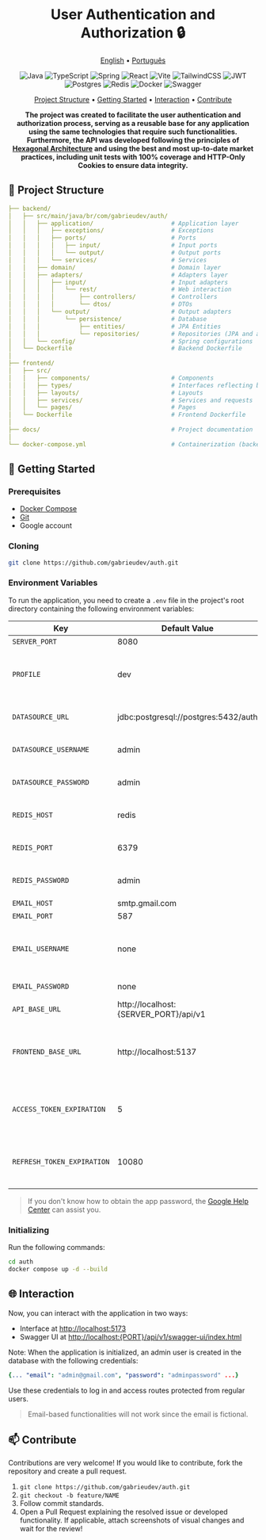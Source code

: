 <h1 align="center" style="font-weight: bold;">User Authentication and Authorization 🔒</h1>

<p align="center">
  <a href="#inicio">English</a> •
  <a href="README.pt-br.md">Português</a>
</p>

<p align="center">
  <img src="https://img.shields.io/badge/java-%23ED8B00.svg?style=for-the-badge&logo=openjdk&logoColor=white" alt="Java">
  <img src="https://img.shields.io/badge/typescript-%23007ACC.svg?style=for-the-badge&logo=typescript&logoColor=white" alt="TypeScript">
  <img src="https://img.shields.io/badge/spring-%236DB33F.svg?style=for-the-badge&logo=spring&logoColor=white" alt="Spring">
  <img src="https://img.shields.io/badge/react-%2320232a.svg?style=for-the-badge&logo=react&logoColor=%2361DAFB" alt="React">
  <img src="https://img.shields.io/badge/vite-%23646CFF.svg?style=for-the-badge&logo=vite&logoColor=white" alt="Vite">
  <img src="https://img.shields.io/badge/tailwindcss-%2338B2AC.svg?style=for-the-badge&logo=tailwind-css&logoColor=white" alt="TailwindCSS">
  <img src="https://img.shields.io/badge/JWT-black?style=for-the-badge&logo=JSON%20web%20tokens" alt="JWT">
  <img src="https://img.shields.io/badge/postgres-%23316192.svg?style=for-the-badge&logo=postgresql&logoColor=white" alt="Postgres">
  <img src="https://img.shields.io/badge/redis-%23DD0031.svg?style=for-the-badge&logo=redis&logoColor=white" alt="Redis">
  <img src="https://img.shields.io/badge/docker-%230db7ed.svg?style=for-the-badge&logo=docker&logoColor=white" alt="Docker">
  <img src="https://img.shields.io/badge/-Swagger-%23Clojure?style=for-the-badge&logo=swagger&logoColor=white" alt="Swagger">
</p>

<p align="center">
 <a href="#structure">Project Structure</a> •
 <a href="#getting-started">Getting Started</a> •
 <a href="#interaction">Interaction</a> •
 <a href="#contribute">Contribute</a>
</p>

<p align="center">
  <b>The project was created to facilitate the user authentication and authorization process, serving as a reusable base for any application using the same technologies that require such functionalities. Furthermore, the API was developed following the principles of <a href=https://medium.com/@marcio.kgr/arquitetura-hexagonal-8958fb3e5507>Hexagonal Architecture</a> and using the best and most up-to-date market practices, including unit tests with 100% coverage and HTTP-Only Cookies to ensure data integrity.</b>
</p>

<h2 id="structure">📂 Project Structure</h2>

```yaml
├── backend/
│   ├── src/main/java/br/com/gabrieudev/auth/
│   │   ├── application/                      # Application layer
│   │   │   ├── exceptions/                   # Exceptions
│   │   │   ├── ports/                        # Ports
│   │   │   │   ├── input/                    # Input ports
│   │   │   │   └── output/                   # Output ports
│   │   │   └── services/                     # Services
│   │   ├── domain/                           # Domain layer
│   │   ├── adapters/                         # Adapters layer
│   │   │   ├── input/                        # Input adapters
│   │   │   │   └── rest/                     # Web interaction
│   │   │   │       ├── controllers/          # Controllers
│   │   │   │       └── dtos/                 # DTOs
│   │   │   └── output/                       # Output adapters
│   │   │       └── persistence/              # Database
│   │   │           ├── entities/             # JPA Entities
│   │   │           └── repositories/         # Repositories (JPA and adapters)
│   │   └── config/                           # Spring configurations
│   └── Dockerfile                            # Backend Dockerfile
│
├── frontend/
│   ├── src/
│   │   ├── components/                       # Components
│   │   ├── types/                            # Interfaces reflecting backend responses
│   │   ├── layouts/                          # Layouts
│   │   ├── services/                         # Services and requests
│   │   └── pages/                            # Pages
│   └── Dockerfile                            # Frontend Dockerfile
│
├── docs/                                     # Project documentation
│
└── docker-compose.yml                        # Containerization (backend, frontend, Postgres, and Redis)
```

<h2 id="getting-started">🚀 Getting Started</h2>

<h3>Prerequisites</h3>

- [Docker Compose](https://docs.docker.com/compose/install/)
- [Git](https://git-scm.com/downloads)
- Google account

<h3>Cloning</h3>

```bash
git clone https://github.com/gabrieudev/auth.git
```

<h3>Environment Variables</h3>

To run the application, you need to create a `.env` file in the project's root directory containing the following environment variables:

| Key                        | Default Value                         | Defined | Description                                                 |
| -------------------------- | ------------------------------------- | ------- | ----------------------------------------------------------- |
| `SERVER_PORT`              | 8080                                  | ✅      | server port.                                                |
| `PROFILE`                  | dev                                   | ✅      | profile in which the application will run (dev or prod).    |
| `DATASOURCE_URL`           | jdbc:postgresql://postgres:5432/auth  | ✅      | database connection URL.                                    |
| `DATASOURCE_USERNAME`      | admin                                 | ✅      | database connection username.                               |
| `DATASOURCE_PASSWORD`      | admin                                 | ✅      | database connection password.                               |
| `REDIS_HOST`               | redis                                 | ✅      | Redis connection host.                                      |
| `REDIS_PORT`               | 6379                                  | ✅      | Redis connection port.                                      |
| `REDIS_PASSWORD`           | admin                                 | ✅      | Redis connection password.                                  |
| `EMAIL_HOST`               | smtp.gmail.com                        | ✅      | email host.                                                 |
| `EMAIL_PORT`               | 587                                   | ✅      | email port.                                                 |
| `EMAIL_USERNAME`           | none                                  | ❌      | email for sending notifications through the application.    |
| `EMAIL_PASSWORD`           | none                                  | ❌      | app password.                                               |
| `API_BASE_URL`             | http://localhost:{SERVER_PORT}/api/v1 | ✅      | API base URL.                                               |
| `FRONTEND_BASE_URL`        | http://localhost:5137                 | ✅      | base URL of some interface for interaction and redirection. |
| `ACCESS_TOKEN_EXPIRATION`  | 5                                     | ✅      | access token expiration time in minutes.                    |
| `REFRESH_TOKEN_EXPIRATION` | 10080                                 | ✅      | refresh token expiration time in minutes.                   |

> If you don't know how to obtain the app password, the [Google Help Center](https://support.google.com/accounts/answer/185833?hl=en) can assist you.

<h3>Initializing</h3>

Run the following commands:

```bash
cd auth
docker compose up -d --build
```

<h2 id="interaction">🌐 Interaction</h2>

Now, you can interact with the application in two ways:

- Interface at [http://localhost:5173](http://localhost:5173)
- Swagger UI at [http://localhost:{PORT}/api/v1/swagger-ui/index.html](http://localhost:{PORT}/api/v1/swagger-ui/index.html)

Note: When the application is initialized, an admin user is created in the database with the following credentials:

```yaml
{... "email": "admin@gmail.com", "password": "adminpassword" ...}
```

Use these credentials to log in and access routes protected from regular users.

> Email-based functionalities will not work since the email is fictional.

<h2 id="contribute">📫 Contribute</h2>

Contributions are very welcome! If you would like to contribute, fork the repository and create a pull request.

1. `git clone https://github.com/gabrieudev/auth.git`
2. `git checkout -b feature/NAME`
3. Follow commit standards.
4. Open a Pull Request explaining the resolved issue or developed functionality. If applicable, attach screenshots of visual changes and wait for the review!
